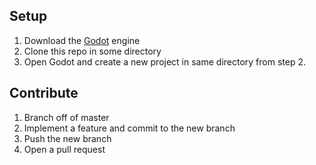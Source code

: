 ## Setup

1. Download the [Godot](https://godotengine.org/download) engine
1. Clone this repo in some directory
1. Open Godot and create a new project in same directory from step 2.

## Contribute

1. Branch off of master
1. Implement a feature and commit to the new branch
1. Push the new branch
1. Open a pull request